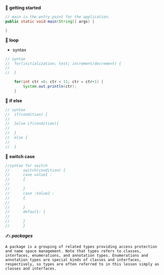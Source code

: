 :book: **getting started**

```java
// main is the entry point for the application.
public static void main(String[] args) {

}
```

:book: **loop**

- syntax

```java
// syntax
//	for(initialization; test; increment/decrement) {
//
//	}

	for(int ctr =0; ctr < 11; ctr = ctr+1) {
		System.out.println(ctr);
	}
```

:book: **if else**

```java
// syntax
//	if(condition) {
//
//	}else if(condition){
//
//	}
//	else {
//
//	}
```

:book: **switch case**  

```java
//syntax for switch 
//		switch(condition) {
//		case value1 :
//		{
//			
//		}
//		case :Value2 :
//		{
//			
//		}
//		default: {
//			
//		}
//		}
```
:writing_hand: **_packages_**  

`A package is a grouping of related types providing access protection and name space management. Note that types refers to classes, interfaces, enumerations, and annotation types. Enumerations and annotation types are special kinds of classes and interfaces, respectively, so types are often referred to in this lesson simply as classes and interfaces.`


